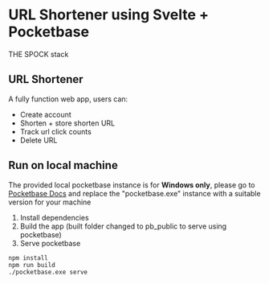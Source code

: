 # URL Shortener using Svelte + Pocketbase
THE SPOCK stack

## URL Shortener

A fully function web app, users can:
- Create account
- Shorten + store shorten URL
- Track url click counts
- Delete URL

## Run on local machine

The provided local pocketbase instance is for **Windows only**, please go to [Pocketbase Docs](https://pocketbase.io/docs) and replace the "pocketbase.exe" instance with a suitable version for your machine

1. Install dependencies
2. Build the app (built folder changed to pb_public to serve using pocketbase)
3. Serve pocketbase
```
npm install 
npm run build
./pocketbase.exe serve
```
